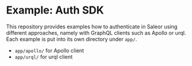 # Example: Auth SDK

This repository provides examples how to authenticate in Saleor using different approaches, namely with GraphQL clients such as Apollo or urql. Each example is put into its own directory under `app/`.

- `app/apollo/` for Apollo client
- `app/urql/` for urql client